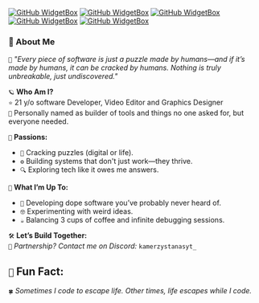 [![GitHub WidgetBox](https://github-widgetbox.vercel.app/api/skills?languages=js,php,bash,powershell,csharp,lua,mysql,postgresql,yaml,xml,cpp,python,html,css,java,x86&theme=nautilus)]()
[![GitHub WidgetBox](https://github-widgetbox.vercel.app/api/skills?software=linux,windows,vscode&theme=nautilus)]()
[![GitHub WidgetBox](https://github-widgetbox.vercel.app/api/skills?libraries=jquery,vercel,wordpress,nodejs,apache,nginx,gradle&theme=nautilus)]()
[![GitHub WidgetBox](https://github-widgetbox.vercel.app/api/skills?frameworks=electron,bootstrap,tailwind,express,dotnetcore,dotnet&theme=nautilus)]()
[![GitHub WidgetBox](https://github-widgetbox.vercel.app/api/profile?username=Alangopro&data=followers,repositories,stars,commits&theme=nautilus)]()


### 🌌 About Me  
`👐`  *"Every piece of software is just a puzzle made by humans—and if it’s made by humans, it can be cracked by humans. Nothing is truly unbreakable, just undiscovered."*

`🪐` **Who Am I?**  
`⭐` 21 y/o software Developer, Video Editor and Graphics Designer  
`🔧` Personally named as builder of tools and things no one asked for, but everyone needed.  

`🎯` **Passions:**  
- `🧩` Cracking puzzles (digital or life).  
- `⚙️` Building systems that don't just work—they thrive.  
- `🔍` Exploring tech like it owes me answers.  

`🎨` **What I’m Up To:**  
- `🚀` Developing dope software you’ve probably never heard of.  
- `🤓` Experimenting with weird ideas.  
- `☕` Balancing 3 cups of coffee and infinite debugging sessions.  

`🛠` **Let’s Build Together:**  
`👜` *Partnership? Contact me on Discord:* `kamerzystanasyt_`  

## `🧩` Fun Fact:
`🍀` *Sometimes I code to escape life. Other times, life escapes while I code.*  
